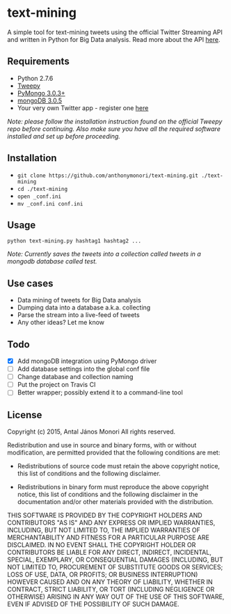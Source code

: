 # text-mining
A simple tool for text-mining tweets using the official Twitter Streaming API and written in Python for Big Data analysis. Read more about the API [here](https://dev.twitter.com/streaming/overview).

## Requirements
- Python 2.7.6
- [Tweepy](https://github.com/tweepy/tweepy)
- [PyMongo 3.0.3+](https://api.mongodb.org/python/current/)
- [mongoDB 3.0.5](https://www.mongodb.org/downloads)
- Your very own Twitter app - register one [here](https://apps.twitter.com)

_Note: please follow the installation instruction found on the official Tweepy repo before continuing. Also make sure you have all the required software installed and set up before proceeding._

## Installation
- ``` git clone https://github.com/anthonymonori/text-mining.git ./text-mining ```
- ``` cd ./text-mining ```
- ``` open _conf.ini ```
- ``` mv _conf.ini conf.ini ```

## Usage
``` python text-mining.py hashtag1 hashtag2 ... ```

_Note: Currently saves the tweets into a collection called tweets in a mongodb database called test._

## Use cases
- Data mining of tweets for Big Data analysis
- Dumping data into a database a.k.a. collecting
- Parse the stream into a live-feed of tweets
- Any other ideas? Let me know

## Todo
- [x] Add mongoDB integration using PyMongo driver
- [ ] Add database settings into the global conf file
- [ ] Change database and collection naming
- [ ] Put the project on Travis CI
- [ ] Better wrapper; possibly extend it to a command-line tool

## License
Copyright (c) 2015, Antal János Monori
All rights reserved.

Redistribution and use in source and binary forms, with or without
modification, are permitted provided that the following conditions are met:

* Redistributions of source code must retain the above copyright notice, this
  list of conditions and the following disclaimer.

* Redistributions in binary form must reproduce the above copyright notice,
  this list of conditions and the following disclaimer in the documentation
  and/or other materials provided with the distribution.

THIS SOFTWARE IS PROVIDED BY THE COPYRIGHT HOLDERS AND CONTRIBUTORS "AS IS"
AND ANY EXPRESS OR IMPLIED WARRANTIES, INCLUDING, BUT NOT LIMITED TO, THE
IMPLIED WARRANTIES OF MERCHANTABILITY AND FITNESS FOR A PARTICULAR PURPOSE ARE
DISCLAIMED. IN NO EVENT SHALL THE COPYRIGHT HOLDER OR CONTRIBUTORS BE LIABLE
FOR ANY DIRECT, INDIRECT, INCIDENTAL, SPECIAL, EXEMPLARY, OR CONSEQUENTIAL
DAMAGES (INCLUDING, BUT NOT LIMITED TO, PROCUREMENT OF SUBSTITUTE GOODS OR
SERVICES; LOSS OF USE, DATA, OR PROFITS; OR BUSINESS INTERRUPTION) HOWEVER
CAUSED AND ON ANY THEORY OF LIABILITY, WHETHER IN CONTRACT, STRICT LIABILITY,
OR TORT (INCLUDING NEGLIGENCE OR OTHERWISE) ARISING IN ANY WAY OUT OF THE USE
OF THIS SOFTWARE, EVEN IF ADVISED OF THE POSSIBILITY OF SUCH DAMAGE.
